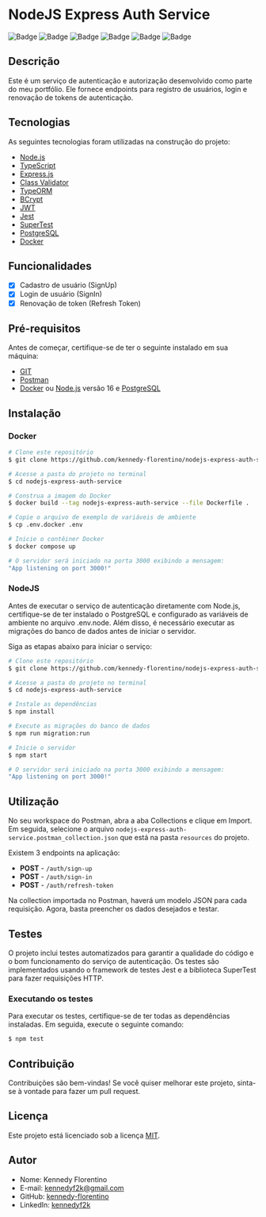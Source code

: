 # NodeJS Express Auth Service

![Badge](https://img.shields.io/badge/Language-Node.js-43853D?style=for-the-badge&logo=node.js&logoColor=white)
![Badge](https://img.shields.io/badge/TypeScript-007ACC?style=for-the-badge&logo=typescript&logoColor=white)
![Badge](https://img.shields.io/badge/Framework-Express.js-000000?style=for-the-badge&logo=express&logoColor=white)
![Badge](https://img.shields.io/badge/Database-PostgreSQL-336791?style=for-the-badge&logo=postgresql&logoColor=white)
![Badge](https://img.shields.io/badge/Testing-Jest-C21325?style=for-the-badge&logo=jest&logoColor=white)
![Badge](https://img.shields.io/badge/Containerization-Docker-2496ED?style=for-the-badge&logo=docker&logoColor=white)

## Descrição

Este é um serviço de autenticação e autorização desenvolvido como parte do meu portfólio. Ele fornece endpoints para registro de usuários, login e renovação de tokens de autenticação.

## Tecnologias

As seguintes tecnologias foram utilizadas na construção do projeto:

- [Node.js](https://nodejs.org/)
- [TypeScript](https://www.typescriptlang.org/)
- [Express.js](https://expressjs.com/)
- [Class Validator](https://github.com/typestack/class-validator)
- [TypeORM](https://typeorm.io/)
- [BCrypt](https://www.npmjs.com/package/bcrypt)
- [JWT](https://jwt.io/)
- [Jest](https://jestjs.io/)
- [SuperTest](https://github.com/visionmedia/supertest)
- [PostgreSQL](https://www.postgresql.org/)
- [Docker](https://www.docker.com/)

## Funcionalidades

- [x] Cadastro de usuário (SignUp)
- [x] Login de usuário (SignIn)
- [x] Renovação de token (Refresh Token)

## Pré-requisitos

Antes de começar, certifique-se de ter o seguinte instalado em sua máquina:

- [GIT](https://git-scm.com/downloads)
- [Postman](https://www.postman.com/)
- [Docker](https://docs.docker.com/get-docker/) ou [Node.js](https://nodejs.org/en/) versão 16 e [PostgreSQL](https://www.postgresql.org/)

## Instalação

### Docker

```bash
# Clone este repositório
$ git clone https://github.com/kennedy-florentino/nodejs-express-auth-service.git

# Acesse a pasta do projeto no terminal
$ cd nodejs-express-auth-service

# Construa a imagem do Docker
$ docker build --tag nodejs-express-auth-service --file Dockerfile .

# Copie o arquivo de exemplo de variáveis de ambiente
$ cp .env.docker .env

# Inicie o contêiner Docker
$ docker compose up

# O servidor será iniciado na porta 3000 exibindo a mensagem:
"App listening on port 3000!"
```

### NodeJS

Antes de executar o serviço de autenticação diretamente com Node.js, certifique-se de ter instalado o PostgreSQL e configurado as variáveis de ambiente no arquivo .env.node. Além disso, é necessário executar as migrações do banco de dados antes de iniciar o servidor.

Siga as etapas abaixo para iniciar o serviço:

```bash
# Clone este repositório
$ git clone https://github.com/kennedy-florentino/nodejs-express-auth-service.git

# Acesse a pasta do projeto no terminal
$ cd nodejs-express-auth-service

# Instale as dependências
$ npm install

# Execute as migrações do banco de dados
$ npm run migration:run

# Inicie o servidor
$ npm start

# O servidor será iniciado na porta 3000 exibindo a mensagem:
"App listening on port 3000!"
```

## Utilização

No seu workspace do Postman, abra a aba Collections e clique em Import. Em seguida, selecione o arquivo `nodejs-express-auth-service.postman_collection.json` que está na pasta `resources` do projeto.

Existem 3 endpoints na aplicação:

- **POST** - `/auth/sign-up`
- **POST** - `/auth/sign-in`
- **POST** - `/auth/refresh-token`

Na collection importada no Postman, haverá um modelo JSON para cada requisição. Agora, basta preencher os dados desejados e testar.

## Testes

O projeto inclui testes automatizados para garantir a qualidade do código e o bom funcionamento do serviço de autenticação. Os testes são implementados usando o framework de testes Jest e a biblioteca SuperTest para fazer requisições HTTP.

### Executando os testes

Para executar os testes, certifique-se de ter todas as dependências instaladas. Em seguida, execute o seguinte comando:

```bash
$ npm test

```

## Contribuição

Contribuições são bem-vindas! Se você quiser melhorar este projeto, sinta-se à vontade para fazer um pull request.

## Licença

Este projeto está licenciado sob a licença [MIT](LICENSE).

## Autor

- Nome: Kennedy Florentino
- E-mail: kennedyf2k@gmail.com
- GitHub: [kennedy-florentino](https://github.com/kennedy-florentino)
- LinkedIn: [kennedyf2k](https://www.linkedin.com/in/kennedyf2k/)
